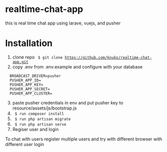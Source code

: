 # realtime-chat-app
this is real time chat app using larave, vuejs, and pusher
# Installation
1. clone repo <code> $ git clone https://github.com/knuks/realtime-chat-app.git </code>
2. copy .env from .env.example and configure with your database
  ```
    BROADCAST_DRIVER=pusher  
    PUSHER_APP_ID=
    PUSHER_APP_KEY=
    PUSHER_APP_SECRET=
    PUSHER_APP_CLUSTER=
  ```
3. paste pusher credentials in env and put pusher key to resource/assets/js/bootstrap.js
4. <code> $ run composer install </code>
5. <code> $ run php artisan migrate </code>
6. <code> $ run php artisan serve </code>
7. Regiser user and login

To chat with users register multiple users and try with different browser with different user login

